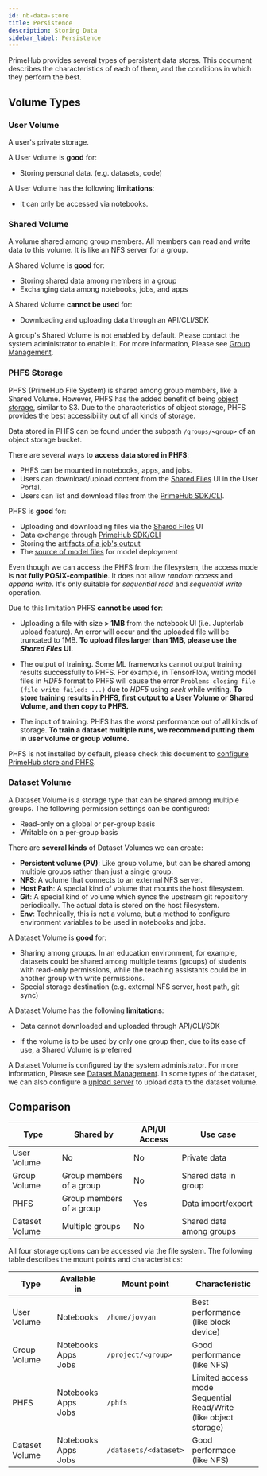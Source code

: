 ```yaml
---
id: nb-data-store
title: Persistence
description: Storing Data
sidebar_label: Persistence
---
```


PrimeHub provides several types of persistent data stores. This document describes the characteristics of each of them, and the conditions in which they perform the best.

## Volume Types
### User Volume

A user's private storage.

A User Volume is **good** for:

- Storing personal data. (e.g. datasets, code)

A User Volume has the following **limitations**:

- It can only be accessed via notebooks.

### Shared Volume

A volume shared among group members. All members can read and write data to this volume. It is like an NFS server for a group.

A Shared Volume is **good** for:

- Storing shared data among members in a group
- Exchanging data among notebooks, jobs, and apps

A Shared Volume **cannot be used** for:

- Downloading and uploading data through an API/CLI/SDK

A group's Shared Volume is not enabled by default. Please contact the system administrator to enable it. For more information, Please see [Group Management](../guide_manual/admin-group#shared-volume). 

### PHFS Storage

PHFS (PrimeHub File System) is shared among group members, like a Shared Volume. However, PHFS has the added benefit of being [object storage](https://en.wikipedia.org/wiki/Object_storage), similar to S3. Due to the characteristics of object storage, PHFS provides the best accessibility out of all kinds of storage.

Data stored in PHFS can be found under the subpath `/groups/<group>` of an object storage bucket.

There are several ways to **access data stored in PHFS**:

- PHFS can be mounted in notebooks, apps, and jobs.
- Users can download/upload content from the [Shared Files](../shared-files) UI in the User Portal.
- Users can list and download files from the [PrimeHub SDK/CLI](https://github.com/infuseai/primehub-python-sdk).


PHFS is **good** for:

- Uploading and downloading files via the [Shared Files](../shared-files) UI
- Data exchange through [PrimeHub SDK/CLI](https://github.com/infuseai/primehub-python-sdk)
- Storing the [artifacts of a job's output](../job-artifact-feature)
- The [source of model files](http://localhost:3000/docs/next/model-deployment-model-uri) for model deployment


Even though we can access the PHFS from the filesystem, the access mode is **not fully POSIX-compatible**. It does not allow *random access* and *append write*. It's only suitable for *sequential read* and *sequential write* operation.

Due to this limitation PHFS **cannot be used for**:

- Uploading a file with size **> 1MB** from the notebook UI (i.e. Jupterlab upload feature). An error will occur and the uploaded file will be truncated to 1MB. **To upload files larger than 1MB, please use the *Shared Files* UI.**

- The output of training. Some ML frameworks cannot output training results successfully to PHFS. For example, in TensorFlow, writing model files in *HDF5* format to PHFS will cause the error `Problems closing file (file write failed: ...)` due to *HDF5* using *seek* while writing. **To store training results in PHFS, first output to a User Volume or Shared Volume, and then copy to PHFS.**

- The input of training. PHFS has the worst performance out of all kinds of storage. **To train a dataset multiple runs, we recommend putting them in user volume or group volume.**

PHFS is not installed by default, please check this document to [configure PrimeHub store and PHFS](../getting_started/configure-primehub-store).

### Dataset Volume

A Dataset Volume is a storage type that can be shared among multiple groups. The following permission settings can be configured:

- Read-only on a global or per-group basis
- Writable on a per-group basis

There are **several kinds** of Dataset Volumes we can create:

- **Persistent volume (PV)**: Like group volume, but can be shared among multiple groups rather than just a single group.
- **NFS**: A volume that connects to an external NFS server.
- **Host Path**: A special kind of volume that mounts the host filesystem.
- **Git**: A special kind of volume which syncs the upstream git repository periodically. The actual data is stored on the host filesystem.
- **Env**: Technically, this is not a volume, but a method to configure environment variables to be used in notebooks and jobs.

A Dataset Volume is **good** for:

- Sharing among groups. In an education environment, for example, datasets could be shared among multiple teams (groups) of students with read-only permissions, while the teaching assistants could be in another group with write permissions.
- Special storage destination (e.g. external NFS server, host path, git sync)

A Dataset Volume has the following **limitations**: 

- Data cannot downloaded and uploaded through API/CLI/SDK

- If the volume is to be used by only one group then, due to its ease of use, a Shared Volume is preferred

A Dataset Volume is configured by the system administrator. For more information, Please see [Dataset Management](../guide_manual/admin-dataset). In some types of the dataset, we can also configure a [upload server](../guide_manual/admin-uploader) to upload data to the dataset volume.

## Comparison

|Type|Shared by| API/UI Access | Use case
|-|-|-|-|
| User Volume | No | No | Private data
| Group Volume | Group members of a group | No | Shared data in group
| PHFS | Group members of a group | Yes | Data import/export
| Dataset Volume | Multiple groups | No | Shared data among groups

All four storage options can be accessed via the file system. The following table describes the mount points and characteristics:

|Type| Available in | Mount point | Characteristic
|-|-|-|-|
| User Volume | Notebooks | `/home/jovyan` | Best performance<br>(like block device)
| Group Volume | Notebooks<br>Apps<br>Jobs | `/project/<group>` | Good performance <br>(like NFS)
| PHFS | Notebooks<br>Apps<br>Jobs | `/phfs` | Limited access mode<br> Sequential Read/Write <br>(like object storage)
| Dataset Volume | Notebooks<br>Apps<br>Jobs | `/datasets/<dataset>` | Good performace <br>(like NFS)
